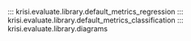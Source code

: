 ::: krisi.evaluate.library.default_metrics_regression
::: krisi.evaluate.library.default_metrics_classification
::: krisi.evaluate.library.diagrams
